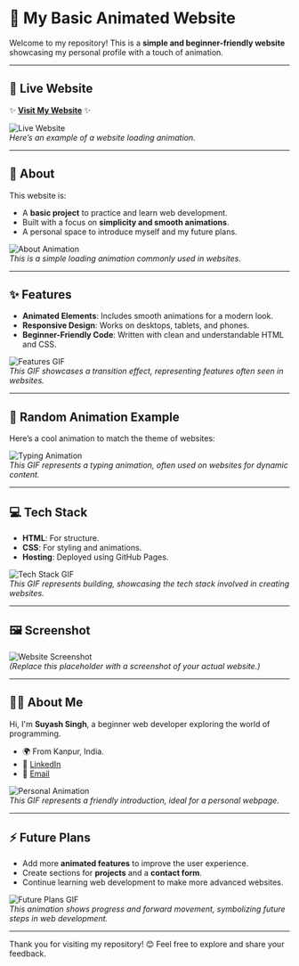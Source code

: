 # 🌟 My Basic Animated Website

Welcome to my repository! This is a **simple and beginner-friendly website** showcasing my personal profile with a touch of animation.

---

## 🚀 Live Website
✨ **[Visit My Website](https://yourwebsite.com)** ✨  

![Live Website](https://media.giphy.com/media/dxn03V2w6tN44/giphy.gif)  
*Here’s an example of a website loading animation.*

---

## 📜 About
This website is:
- A **basic project** to practice and learn web development.
- Built with a focus on **simplicity and smooth animations**.
- A personal space to introduce myself and my future plans.

![About Animation](https://media.giphy.com/media/xUPGcGSUO7WofmD1km/giphy.gif)  
*This is a simple loading animation commonly used in websites.*

---

## ✨ Features
- **Animated Elements**: Includes smooth animations for a modern look.
- **Responsive Design**: Works on desktops, tablets, and phones.
- **Beginner-Friendly Code**: Written with clean and understandable HTML and CSS.

![Features GIF](https://media.giphy.com/media/XyhsAAQzOt8pu/giphy.gif)  
*This GIF showcases a transition effect, representing features often seen in websites.*

---

## 🎥 Random Animation Example
Here’s a cool animation to match the theme of websites:

![Typing Animation](https://media.giphy.com/media/4uFhzzDRXHQdZa3ps9/giphy.gif)  
*This GIF represents a typing animation, often used on websites for dynamic content.*

---

## 💻 Tech Stack
- **HTML**: For structure.
- **CSS**: For styling and animations.
- **Hosting**: Deployed using GitHub Pages.

![Tech Stack GIF](https://media.giphy.com/media/26DN1wF4V42OlL8cE/giphy.gif)  
*This GIF represents building, showcasing the tech stack involved in creating websites.*

---

## 🖼️ Screenshot
![Website Screenshot](https://via.placeholder.com/600x300.png?text=Your+Website+Screenshot)  
*(Replace this placeholder with a screenshot of your actual website.)*

---

## 🧑‍💻 About Me
Hi, I'm **Suyash Singh**, a beginner web developer exploring the world of programming.  
- 🌍 From Kanpur, India.  
- 💼 [LinkedIn](https://www.linkedin.com/in/suyash-singh-0b38642b7)  
- 📧 [Email](mailto:singhsuyash012@gmail.com)  

![Personal Animation](https://media.giphy.com/media/l0MYrqVqhtLnlpUjm/giphy.gif)  
*This GIF represents a friendly introduction, ideal for a personal webpage.*

---

## ⚡ Future Plans
- Add more **animated features** to improve the user experience.
- Create sections for **projects** and a **contact form**.
- Continue learning web development to make more advanced websites.

![Future Plans GIF](https://media.giphy.com/media/3o7btK1ZkgxgD0JpZ2/giphy.gif)  
*This animation shows progress and forward movement, symbolizing future steps in web development.*

---

Thank you for visiting my repository! 😊 Feel free to explore and share your feedback.

